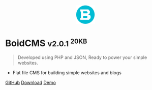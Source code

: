 <p align="center">
  <img alt="BoidCMS logo" width="60" height="60" src="/_media/logo.svg" />
</p>

# BoidCMS <small>v2.0.1 <sup>20KB</sup></small>

> Developed using PHP and JSON, Ready to power your simple websites.

- Flat file CMS for building simple websites and blogs

[GitHub](https://github.com/BoidCMS/BoidCMS/)
[Download](https://boidcms.github.io/BoidCMS.zip)
[Demo](demo)
